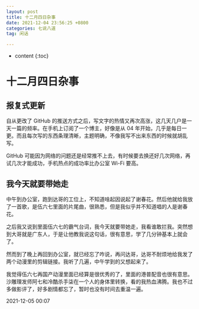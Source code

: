 ```yaml
---
layout: post
title: 十二月四日杂事
date: 2021-12-04 23:56:25 +0800
categories: 七说八道
tag: 闲话

---
```


* content
{:toc}


# 十二月四日杂事

## 报复式更新

自从更改了 GitHub 的推送方式之后，写文字的热情又再次高涨，这几天几户是一天一篇的频率。在手机上订阅了一个博主，好像是从 04 年开始，几乎是每日一更。而且每次写的东西条理清晰，主题明确，不像我写不出来东西的时候就胡乱写。

GitHub 可能因为网络的问题还是经常推不上去，有时候要去换还好几次网络，再试几次才能成功，手机热点的成功率比办公室 Wi-Fi 要高。


## 我今天就要带她走

中午到办公室，跑到达哥的工位上，不知道啥起因说起了谢春花。然后他就给我放了一首歌，是伍六七里面的片尾曲，很熟悉，但是我似乎并不知道唱的人是谢春花。

之后我又说到里面伍六七的霸气台词，我今天就要带她走，我看谁敢拦我。突然想到大哥就是广东人，于是让他教我说这句话，很有意思，学了几分钟基本上就会了。

然而到了晚上再回到办公室，就已经忘了咋说，再问达哥，达哥不耐烦地给我发了两个动漫里的剪辑链接。我听了几遍，中午学到的又想起来了。

我觉得伍六七再国产动漫里面已经算是很优秀的了，里面的港普配音也很有意思。沙雕理发师阿七和冷酷杀手柒在一个人的身体里转换，看的我热血沸腾。我也不过多做影评了，好多剧情都忘了，暂时也没有时间去重温一遍。

2021-12-05 00:07